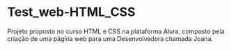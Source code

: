 # Test_web-HTML_CSS
Projeto proposto no curso HTML e CSS na plataforma Alura, composto pela criação de uma página web para uma Desenvolvedora chamada Joana.
